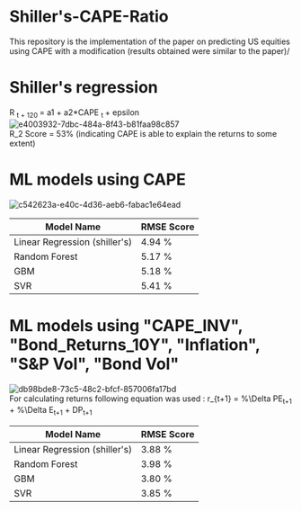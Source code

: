 # Shiller's-CAPE-Ratio


This repository is the implementation of the paper on predicting US equities using CAPE with a modification (results obtained were similar to the paper)/

# Shiller's regression
R <sub> t + 120 </sub> = a1 + a2*CAPE <sub> t </sub> + epsilon
<br>
![e4003932-7dbc-484a-8f43-b81faa98c857](https://github.com/user-attachments/assets/ec198d77-7caf-436c-bce2-dd8eed76a4db)
<br>
R_2 Score = 53% (indicating CAPE is able to explain the returns to some extent)

# ML models using CAPE
![c542623a-e40c-4d36-aeb6-fabac1e64ead](https://github.com/user-attachments/assets/bf937f3e-baef-4b4e-a9d4-9e098dc96b81)

| Model Name            | RMSE Score |
|----------------------|------------|
| Linear Regression (shiller's) | 4.94 %      |
| Random Forest | 5.17 %    |
| GBM  | 5.18 %     |
| SVR | 5.41 %     |

# ML models using "CAPE_INV", "Bond_Returns_10Y", "Inflation", "S&P Vol", "Bond Vol" 

![db98bde8-73c5-48c2-bfcf-857006fa17bd](https://github.com/user-attachments/assets/713527af-b0b2-4302-b770-23d6615dec81)
<br>
For calculating returns following equation was used :
 r_{t+1} = \%\Delta PE<sub>t+1</sub> + \%\Delta E<sub>t+1</sub> + DP<sub>t+1</sub>

| Model Name            | RMSE Score |
|----------------------|------------|
| Linear Regression (shiller's) | 3.88 %      |
| Random Forest | 3.98 %    |
| GBM  | 3.80 %     |
| SVR | 3.85 %     |
